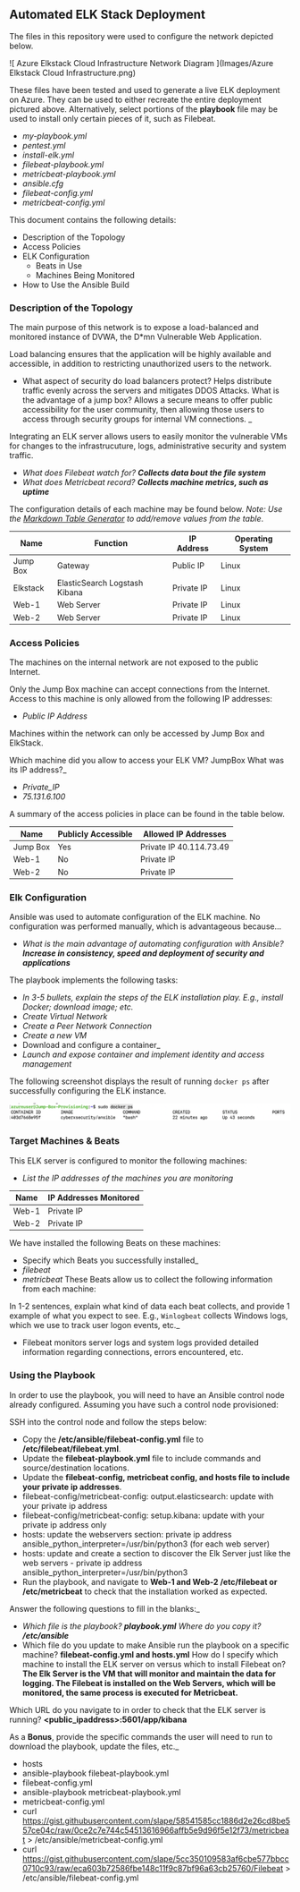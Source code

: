 ## Automated ELK Stack Deployment

The files in this repository were used to configure the network depicted below.

![ Azure Elkstack Cloud Infrastructure Network Diagram ](Images/Azure Elkstack Cloud Infrastructure.png)

These files have been tested and used to generate a live ELK deployment on Azure. They can be used to either recreate the entire deployment pictured above. Alternatively, select portions of the **playbook** file may be used to install only certain pieces of it, such as Filebeat.

  - _my-playbook.yml_
  - _pentest.yml_
  - _install-elk.yml_
  - _filebeat-playbook.yml_
  - _metricbeat-playbook.yml_
  - _ansible.cfg_
  - _filebeat-config.yml_
  - _metricbeat-config.yml_
  

This document contains the following details:
- Description of the Topology
- Access Policies
- ELK Configuration
  - Beats in Use
  - Machines Being Monitored
- How to Use the Ansible Build


### Description of the Topology

The main purpose of this network is to expose a load-balanced and monitored instance of DVWA, the D*mn Vulnerable Web Application.

Load balancing ensures that the application will be highly available and accessible, in addition to restricting unauthorized users to the network.
- What aspect of security do load balancers protect? Helps distribute traffic evenly across the servers and mitigates DDOS Attacks.  What is the advantage of a jump box? Allows a secure means to offer public accessibility for the user community, then allowing those users to access through security groups for internal VM connections. _

Integrating an ELK server allows users to easily monitor the vulnerable VMs for changes to the infrastrucuture, logs, administrative security and system traffic.
- _What does Filebeat watch for? **Collects data bout the file system**_
- _What does Metricbeat record? **Collects machine metrics, such as uptime**_

The configuration details of each machine may be found below.
_Note: Use the [Markdown Table Generator](http://www.tablesgenerator.com/markdown_tables) to add/remove values from the table_.

| Name        | Function                                      | IP Address | Operating System |
|-------------|--------------------------------------|--------------|-----------------------|
| Jump Box | Gateway                                      | Public IP    | Linux                       |
| Elkstack    |  ElasticSearch Logstash Kibana |  Private IP  | Linux                       |
| Web-1       |  Web Server                                 | Private IP   | Linux                      |
| Web-2       |  Web Server                                 | Private IP   | Linux                      |

### Access Policies

The machines on the internal network are not exposed to the public Internet. 

Only the Jump Box machine can accept connections from the Internet. Access to this machine is only allowed from the following IP addresses:
- _Public IP Address_


Machines within the network can only be accessed by Jump Box and ElkStack.

Which machine did you allow to access your ELK VM? JumpBox What was its IP address?_
- _Private_IP_
- _75.131.6.100_

A summary of the access policies in place can be found in the table below.

| Name        | Publicly Accessible | Allowed IP Addresses     |
|-------------|------------------------|-----------------------------|
| Jump Box | Yes                           | Private IP  40.114.73.49 |
| Web-1       |  No                           |  Private IP                       |
| Web-2       |  No                           |   Private IP                      |

### Elk Configuration

Ansible was used to automate configuration of the ELK machine. No configuration was performed manually, which is advantageous because...
- _What is the main advantage of automating configuration with Ansible? **Increase in consistency, speed and deployment of security and applications**_

The playbook implements the following tasks:
- _In 3-5 bullets, explain the steps of the ELK installation play. E.g., install Docker; download image; etc._
- _Create Virtual Network_
- _Create a Peer Network Connection_
- _Create a new VM_
- Download and configure a container_
- _Launch and expose container and implement identity and access management_

The following screenshot displays the result of running `docker ps` after successfully configuring the ELK instance.

![ Docker PS Output ](Images/docker_ps_output.png)

### Target Machines & Beats
This ELK server is configured to monitor the following machines:
- _List the IP addresses of the machines you are monitoring_

| Name     | IP Addresses Monitored |
|-----------|-----------------------------|
| Web-1    | Private IP                        |
| Web-2    | Private IP                        |


We have installed the following Beats on these machines:
- Specify which Beats you successfully installed_
- _filebeat_
- _metricbeat_
These Beats allow us to collect the following information from each machine:

In 1-2 sentences, explain what kind of data each beat collects, and provide 1 example of what you expect to see. E.g., `Winlogbeat` collects Windows logs, which we use to track user logon events, etc._

- Filebeat monitors server logs and system logs provided detailed information regarding connections, errors encountered, etc.  

### Using the Playbook
In order to use the playbook, you will need to have an Ansible control node already configured. Assuming you have such a control node provisioned: 

SSH into the control node and follow the steps below:
- Copy the **/etc/ansible/filebeat-config.yml** file to **/etc/filebeat/filebeat.yml**. 
- Update the **filebeat-playbook.yml** file to include commands and source/destination locations. 
- Update the **filebeat-config, metricbeat config, and hosts file to include your private ip addresses**. 
- filebeat-config/metricbeat-config:  output.elasticsearch:  update with your private ip address 
- filebeat-config/metricbeat-config: setup.kibana: update with your private ip address only 
- hosts:  update the webservers section: private ip address ansible_python_interpreter=/usr/bin/python3 (for each web server) 
- hosts: update and create a section to discover the Elk Server just like the web servers - private ip address ansible_python_interpreter=/usr/bin/python3 
- Run the playbook, and navigate to **Web-1 and Web-2 /etc/filebeat or /etc/metricbeat** to check that the installation worked as expected. 

Answer the following questions to fill in the blanks:_

- _Which file is the playbook? **playbook.yml** Where do you copy it? **/etc/ansible**_
- Which file do you update to make Ansible run the playbook on a specific machine? **filebeat-config.yml and hosts.yml** How do I specify which machine to install the ELK server on versus which to install Filebeat on? **The Elk Server is the VM that will monitor and maintain the data for logging.  The Filebeat is installed on the Web Servers, which will be monitored, the same process is executed for Metricbeat.** 

Which URL do you navigate to in order to check that the ELK server is running? **<public_ipaddress>:5601/app/kibana**

As a **Bonus**, provide the specific commands the user will need to run to download the playbook, update the files, etc._

- hosts
- ansible-playbook filebeat-playbook.yml
- filebeat-config.yml
- ansible-playbook metricbeat-playbook.yml
- metricbeat-config.yml
- curl https://gist.githubusercontent.com/slape/58541585cc1886d2e26cd8be557ce04c/raw/0ce2c7e744c54513616966affb5e9d96f5e12f73/metricbeat > /etc/ansible/metricbeat-config.yml
- curl https://gist.githubusercontent.com/slape/5cc350109583af6cbe577bbcc0710c93/raw/eca603b72586fbe148c11f9c87bf96a63cb25760/Filebeat > /etc/ansible/filebeat-config.yml


